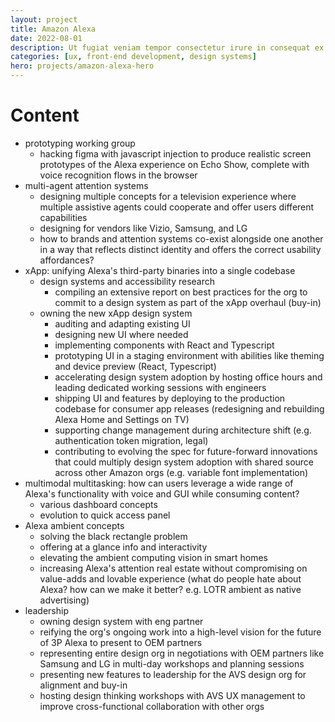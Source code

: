 ```yaml
---
layout: project
title: Amazon Alexa
date: 2022-08-01
description: Ut fugiat veniam tempor consectetur irure in consequat ex ex culpa.
categories: [ux, front-end development, design systems]
hero: projects/amazon-alexa-hero
---
```


# Content

- prototyping working group
    - hacking figma with javascript injection to produce realistic screen prototypes of the Alexa experience on Echo Show, complete with voice recognition flows in the browser
- multi-agent attention systems
    - designing multiple concepts for a television experience where multiple assistive agents could cooperate and offer users different capabilities
    - designing for vendors like Vizio, Samsung, and LG
    - how to brands and attention systems co-exist alongside one another in a way that reflects distinct identity and offers the correct usability affordances?
- xApp: unifying Alexa's third-party binaries into a single codebase
    - design systems and accessibility research
        - compiling an extensive report on best practices for the org to commit to a design system as part of the xApp overhaul (buy-in)
    - owning the new xApp design system
        - auditing and adapting existing UI
        - designing new UI where needed
        - implementing components with React and Typescript
        - prototyping UI in a staging environment with abilities like theming and device preview (React, Typescript)
        - accelerating design system adoption by hosting office hours and leading dedicated working sessions with engineers
        - shipping UI and features by deploying to the production codebase for consumer app releases (redesigning and rebuilding Alexa Home and Settings on TV)
        - supporting change management during architecture shift (e.g. authentication token migration, legal)
        - contributing to evolving the spec for future-forward innovations that could multiply design system adoption with shared source across other Amazon orgs (e.g. variable font implementation)
- multimodal multitasking: how can users leverage a wide range of Alexa's functionality with voice and GUI while consuming content?
    - various dashboard concepts
    - evolution to quick access panel
- Alexa ambient concepts
    - solving the black rectangle problem
    - offering at a glance info and interactivity
    - elevating the ambient computing vision in smart homes
    - increasing Alexa's attention real estate without compromising on value-adds and lovable experience (what do people hate about Alexa? how can we make it better? e.g. LOTR ambient as native advertising)
- leadership
    - owning design system with eng partner
    - reifying the org's ongoing work into a high-level vision for the future of 3P Alexa to present to OEM partners
    - representing entire design org in negotiations with OEM partners like Samsung and LG in multi-day workshops and planning sessions
    - presenting new features to leadership for the AVS design org for alignment and buy-in
    - hosting design thinking workshops with AVS UX management to improve cross-functional collaboration with other orgs